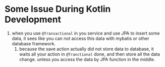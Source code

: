 # Some Issue During Kotlin Development

1. when you use `@Transactional` in you service and use JPA to insert some data, it sees like you can not access this
   data with mybatis or other database framework.
   1. because the save action actually did not store data to database, it waits all your action in `@Tranctional` 
      done, and then store all the data change. unless you access the data by JPA function in the middle.
